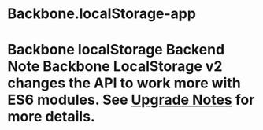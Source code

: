# Backbone.localStorage-app
# Backbone localStorage Backend **Note** Backbone LocalStorage v2 changes the API to work more with ES6 modules. See [Upgrade Notes](#upgrade-notes) for more details.
